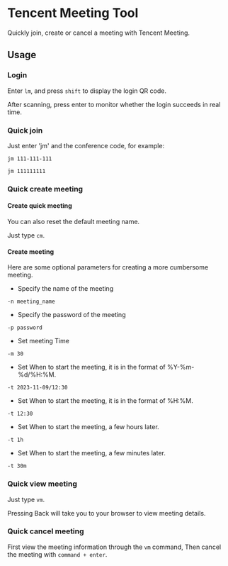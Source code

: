 # Tencent Meeting Tool

Quickly join, create or cancel a meeting with Tencent Meeting.

## Usage

### Login

Enter `lm`, and press `shift` to display the login QR code.

After scanning, press enter to monitor whether the login succeeds in real time.

### Quick join

Just enter 'jm' and the conference code, for example:

`jm 111-111-111`

`jm 111111111`

### Quick create meeting

#### Create quick meeting

You can also reset the default meeting name.

Just type `cm`.

#### Create meeting

Here are some optional parameters for creating a more cumbersome meeting.

- Specify the name of the meeting

`-n meeting_name`

- Specify the password of the meeting

`-p password`

- Set meeting Time

`-m 30`

- Set When to start the meeting, it is in the format of %Y-%m-%d/%H:%M.

`-t 2023-11-09/12:30`

- Set When to start the meeting, it is in the format of %H:%M.

`-t 12:30`

- Set When to start the meeting, a few hours later.

`-t 1h`

- Set When to start the meeting, a few minutes later.

`-t 30m`

### Quick view meeting

Just type `vm`.

Pressing Back will take you to your browser to view meeting details.

### Quick cancel meeting

First view the meeting information through the `vm` command, Then cancel the meeting with `command + enter`.
